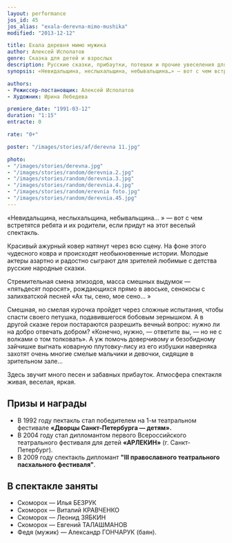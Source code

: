 ```yaml
---
layout: performance
jos_id: 45
jos_alias: "exala-derevna-mimo-mushika"
modified: "2013-12-12"

title: Ехала деревня мимо мужика
author: Алексей Исполатов
genre: Сказка для детей и взрослых
description: Русские сказки, прибаутки, потешки и прочие увеселения для детей и их родителей.
synopsis: «Невидальщина, неслыхальщина, небывальщи­на…» — вот с чем встретятся ребята и их родители, если придут на этот веселый спектакль. Молодые актеры азартно и радостно разыграют для зрителей любимые с детства русские народные сказки.\nВ этом спектакле маленькие зрители становится полноправным соучастником театрального действия…

authors:
- Режиссер-постановщик: Алексей Исполатов
- Художник: Ирина Лебедева

premiere_date: "1991-03-12"
duration: "1:15"
entracte: 0

rate: "0+"

poster: "/images/stories/af/derevna 11.jpg"

photo:
- "/images/stories/derevna.jpg"
- "/images/stories/random/derevnia.2.jpg"
- "/images/stories/random/derevnia.3.jpg"
- "/images/stories/random/derevnia.4.jpg"
- "/images/stories/random/erevnia foto.jpg"
- "/images/stories/random/derevnia.45.jpg"
---
```



«Невидальщина, неслыхальщина, небывальщина… » — вот с чем встретятся ребята и их родители, если придут на этот веселый спектакль.

Красивый ажурный ковер натянут через всю сцену. На фоне этого чудесного ковра и происходят необыкновенные истории. Молодые актеры азартно и радостно сыграют для зрителей любимые с детства русские народные сказки.

Стремительная смена эпизодов, масса смешных выдумок — «пятьдесят поросят», рождающихся прямо в авоське, сенокосы с залихватской песней «Ах ты, сено, мое сено… »

Смешная, но смелая курочка пройдет через сложные испытания, чтобы спасти своего петушка, подавившегося бобовым зернышком. А в другой сказке герои постараются разрешить вечный вопрос: нужно ли на добро отвечать добром? «Конечно, нужно, — ответите вы, — но не с волками о том толковать». А уж помочь доверчивому и безобидному зайчишке выгнать коварную плутовку-лису из его избушки наверняка захотят очень многие смелые мальчики и девочки, сидящие в зрительном зале…

Здесь звучит много песен и забавных прибауток. Атмосфера спектакля живая, веселая, яркая.


## Призы и награды

- В 1992 году пектакль стал победителем на 1-м театральном фестивале **«Дворцы Санкт-Петербурга — детям».**
- В 2004 году стал дипломантом первого Всероссийского театрального фестиваля для детей **«АРЛЕКИН»** (г. Санкт-Петербург).
- В 2009 году спектакль дипломант **"III православного театрального пасхального фестиваля"**.

## В спектакле заняты

- Скоморох — Илья БЕЗРУК
- Скоморох — Виталий КРАВЧЕНКО
- Скоморох — Леонид ЗЯБКИН
- Скоморох — Евгений ТАЛАШМАНОВ
- Федя (мужик) — Александр ГОНЧАРУК (баян).